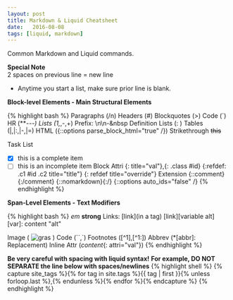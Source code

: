 ```yaml
---
layout: post
title: Markdown & Liquid Cheatsheet
date:   2016-08-08
tags: [liquid, markdown]
---
```

Common Markdown and Liquid commands.
<!--more-->

**Special Note**  
2 spaces on previous line = new line

* Anytime you start a list, make sure prior line is blank.


**Block-level Elements - Main Structural Elements**

{% highlight bash %}
Paragraphs              (/n)
Headers                 (#)
Blockquotes             (>)
Code                    (`)
HR                      (***---)
Lists                   (1,*,-,+) Prefix: \n\n-&nbsp
Definition Lists        (: )
Tables                  (|,|:,|-,|=)
HTML                    ({::options parse_block_html="true" /})
Strikethrough           ~~this~~

Task List
- [x] this is a complete item
- [ ] this is an incomplete item
Block Attri       {: title="val"},{: .class #id}
                  {:refdef: .c1 #id .c2 title="title"}
                  {: refdef title="override"}
Extension   {::comment} {:/comment}
            {::nomarkdown}{:/}
            {::options auto_ids="false" /}
{% endhighlight %}

**Span-Level Elements - Text Modifiers**

{% highlight bash %}
  *em*
  **strong**
  Links:
        [link](in a tag)
        [link][variable alt]
        [var]: content "alt"

  Image         ( ![gras](img/image.jpg) )
  Code          (``,`)
  Footnotes     ([^1],[^1:])
  Abbrev        (*[abbr]: Replacement)
  Inline Attr   (*content*{: attri="val"})
{% endhighlight %}

**Be very careful with spacing with liquid syntax!**
**For example, DO NOT SEPARATE the line below with spaces/newlines**
{% highlight shell %}
  {% capture site_tags %}{% for tag in site.tags %}{{ tag | first }}{% unless forloop.last %},{% endunless %}{% endfor %}{% endcapture %}
{% endhighlight %}


